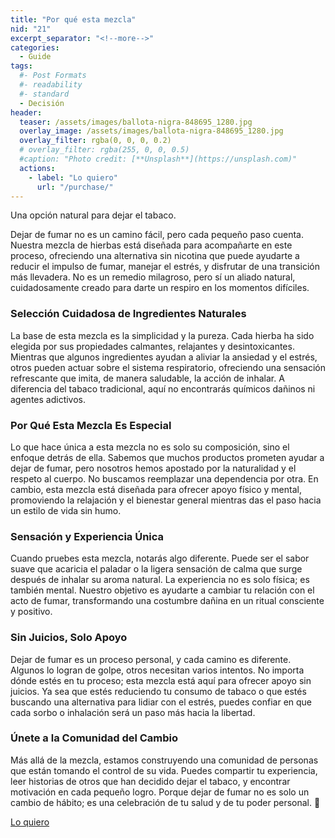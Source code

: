```yaml
---
title: "Por qué esta mezcla"
nid: "21"
excerpt_separator: "<!--more-->"
categories:
  - Guide
tags:
  #- Post Formats
  #- readability
  #- standard
  - Decisión
header:
  teaser: /assets/images/ballota-nigra-848695_1280.jpg
  overlay_image: /assets/images/ballota-nigra-848695_1280.jpg
  overlay_filter: rgba(0, 0, 0, 0.2)
  # overlay_filter: rgba(255, 0, 0, 0.5)
  #caption: "Photo credit: [**Unsplash**](https://unsplash.com)"
  actions:
    - label: "Lo quiero"
      url: "/purchase/"
---
```

Una opción natural para dejar el tabaco.
<!--more-->

Dejar de fumar no es un camino fácil, pero cada pequeño paso cuenta. Nuestra mezcla de hierbas está diseñada para acompañarte en este proceso, ofreciendo una alternativa sin nicotina que puede ayudarte a reducir el impulso de fumar, manejar el estrés, y disfrutar de una transición más llevadera. No es un remedio milagroso, pero sí un aliado natural, cuidadosamente creado para darte un respiro en los momentos difíciles.

### **Selección Cuidadosa de Ingredientes Naturales**  
La base de esta mezcla es la simplicidad y la pureza. Cada hierba ha sido elegida por sus propiedades calmantes, relajantes y desintoxicantes. Mientras que algunos ingredientes ayudan a aliviar la ansiedad y el estrés, otros pueden actuar sobre el sistema respiratorio, ofreciendo una sensación refrescante que imita, de manera saludable, la acción de inhalar. A diferencia del tabaco tradicional, aquí no encontrarás químicos dañinos ni agentes adictivos.

### **Por Qué Esta Mezcla Es Especial**  
Lo que hace única a esta mezcla no es solo su composición, sino el enfoque detrás de ella. Sabemos que muchos productos prometen ayudar a dejar de fumar, pero nosotros hemos apostado por la naturalidad y el respeto al cuerpo. No buscamos reemplazar una dependencia por otra. En cambio, esta mezcla está diseñada para ofrecer apoyo físico y mental, promoviendo la relajación y el bienestar general mientras das el paso hacia un estilo de vida sin humo.

### **Sensación y Experiencia Única**  
Cuando pruebes esta mezcla, notarás algo diferente. Puede ser el sabor suave que acaricia el paladar o la ligera sensación de calma que surge después de inhalar su aroma natural. La experiencia no es solo física; es también mental. Nuestro objetivo es ayudarte a cambiar tu relación con el acto de fumar, transformando una costumbre dañina en un ritual consciente y positivo.

### **Sin Juicios, Solo Apoyo**  
Dejar de fumar es un proceso personal, y cada camino es diferente. Algunos lo logran de golpe, otros necesitan varios intentos. No importa dónde estés en tu proceso; esta mezcla está aquí para ofrecer apoyo sin juicios. Ya sea que estés reduciendo tu consumo de tabaco o que estés buscando una alternativa para lidiar con el estrés, puedes confiar en que cada sorbo o inhalación será un paso más hacia la libertad.

### **Únete a la Comunidad del Cambio**  
Más allá de la mezcla, estamos construyendo una comunidad de personas que están tomando el control de su vida. Puedes compartir tu experiencia, leer historias de otros que han decidido dejar el tabaco, y encontrar motivación en cada pequeño logro. Porque dejar de fumar no es solo un cambio de hábito; es una celebración de tu salud y de tu poder personal. 🌱  

[Lo quiero](../../purchase/)
